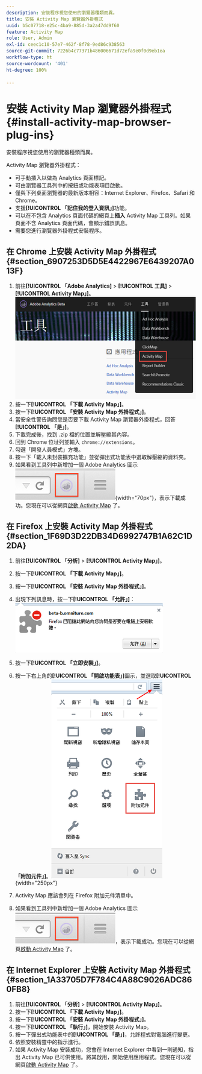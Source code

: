 ```yaml
---
description: 安裝程序視您使用的瀏覽器種類而異。
title: 安裝 Activity Map 瀏覽器外掛程式
uuid: b5c07718-e25c-4ba9-885d-3a2a47dd9f60
feature: Activity Map
role: User, Admin
exl-id: ceec1c10-57e7-462f-8f78-9ed86c938563
source-git-commit: 7226b4c77371b486006671d72efa9e0f0d9eb1ea
workflow-type: ht
source-wordcount: '401'
ht-degree: 100%

---
```


# 安裝 Activity Map 瀏覽器外掛程式{#install-activity-map-browser-plug-ins}

安裝程序視您使用的瀏覽器種類而異。

Activity Map 瀏覽器外掛程式：

* 可手動插入以做為 Analytics 頁面標記。
* 可由瀏覽器工具列中的按鈕或功能表項目啟動。
* 僅與下列桌面瀏覽器的最新版本相容：Internet Explorer、Firefox、Safari 和 Chrome。
* 支援&#x200B;**[!UICONTROL 「記住我的登入資訊」]**&#x200B;功能。
* 可以在不包含 Analytics 頁面代碼的網頁上&#x200B;**插入** Activity Map 工具列。如果頁面不含 Analytics 頁面代碼，會顯示錯誤訊息。
* 需要您進行瀏覽器外掛程式安裝程序。

## 在 Chrome 上安裝 Activity Map 外掛程式 {#section_6907253D5D5E4422967E6439207A013F}

1. 前往&#x200B;**[!UICONTROL 「Adobe Analytics]** > **[!UICONTROL 工具]** > **[!UICONTROL Activity Map」]**。![](assets/install_am.png)
1. 按一下&#x200B;**[!UICONTROL 「下載 Activity Map」]**。
1. 按一下&#x200B;**[!UICONTROL 「安裝 Activity Map 外掛程式」]**。
1. 當安全性警告詢問您是否要下載 Activity Map 瀏覽器外掛程式，回答&#x200B;**[!UICONTROL 「是」]**。
1. 下載完成後，找到 .zip 檔的位置並解壓縮其內容。
1. 回到 Chrome 位址列並輸入 `chrome://extensions`。
1. 勾選「開發人員模式」方塊。
1. 按一下「載入未封裝擴充功能」並從彈出式功能表中選取解壓縮的資料夾。
1. 如果看到工具列中新增加一個 Adobe Analytics 圖示  ![](assets/an_icon.png){width=&quot;70px&quot;}，表示下載成功。您現在可以從網頁[啟動 Activity Map](/help/analyze/activity-map/activitymap-getting-started/activitymap-getting-started-users/activitymap-launch.md) 了。

## 在 Firefox 上安裝 Activity Map 外掛程式 {#section_1F69D3D22DB34D6992747B1A62C1D2DA}

1. 前往&#x200B;**[!UICONTROL 「分析]** > **[!UICONTROL Activity Map」]**。

1. 按一下&#x200B;**[!UICONTROL 「下載 Activity Map」]**。
1. 按一下&#x200B;**[!UICONTROL 「安裝 Activity Map 外掛程式」]**。
1. 出現下列訊息時，按一下&#x200B;**[!UICONTROL 「允許」]**：![](assets/firefox_install2.png)
1. 按一下&#x200B;**[!UICONTROL 「立即安裝」]**。
1. 按一下右上角的&#x200B;**[!UICONTROL 「開啟功能表」]**&#x200B;圖示，並選取&#x200B;**[!UICONTROL 「附加元件」]**。![](assets/firefox_install3.png){width=&quot;250px&quot;}
1. Activity Map 應該會列在 Firefox 附加元件清單中。
1. 如果看到工具列中新增加一個 Adobe Analytics 圖示 ![](assets/an_icon.png)，表示下載成功。您現在可以從網頁[啟動 Activity Map](/help/analyze/activity-map/activitymap-getting-started/activitymap-getting-started-users/activitymap-launch.md) 了。

## 在 Internet Explorer 上安裝 Activity Map 外掛程式 {#section_1A33705D7F784C4A88C9026ADC860FB8}

1. 前往&#x200B;**[!UICONTROL 「分析]** > **[!UICONTROL Activity Map」]**。
1. 按一下&#x200B;**[!UICONTROL 「下載 Activity Map」]**。
1. 按一下&#x200B;**[!UICONTROL 「安裝 Activity Map 外掛程式」]**。
1. 按一下&#x200B;**[!UICONTROL 「執行」]**，開始安裝 Activity Map。
1. 按一下彈出式功能表中的&#x200B;**[!UICONTROL 「是」]**，允許程式對電腦進行變更。
1. 依照安裝精靈中的指示進行。
1. 如果 Activity Map 安裝成功，您會在 Internet Explorer 中看到一則通知，指出 Activity Map 已可供使用。將其啟用，開始使用應用程式。您現在可以從網頁[啟動 Activity Map](/help/analyze/activity-map/activitymap-getting-started/activitymap-getting-started-users/activitymap-launch.md) 了。
